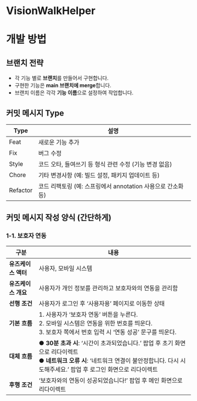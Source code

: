 # VisionWalkHelper

# 개발 방법

## 브랜치 전략
- 각 기능 별로 **브랜치**를 만들어서 구현합니다.
- 구현한 기능은 **main 브랜치에 merge**합니다.
- 브랜치 이름은 각각 **기능 이름**으로 설정하여 작업합니다.

## 커밋 메시지 Type
| Type      | 설명                                                                 |
|-----------|----------------------------------------------------------------------|
| Feat      | 새로운 기능 추가                                                     |
| Fix       | 버그 수정                                                            |
| Style     | 코드 오타, 들여쓰기 등 형식 관련 수정 (기능 변경 없음)              |
| Chore     | 기타 변경사항 (예: 빌드 설정, 패키지 업데이트 등)                   |
| Refactor  | 코드 리팩토링 (예: 스프링에서 annotation 사용으로 간소화 등)        |

## 커밋 메시지 작성 양식 (간단하게)

### 1-1. 보호자 연동

| 구분 | 내용 |
|------|------|
| **유즈케이스 액터** | 사용자, 모바일 시스템 |
| **유즈케이스 개요** | 사용자가 개인 정보를 관리하고 보호자와의 연동을 관리함 |
| **선행 조건** | 사용자가 로그인 후 ‘사용자용’ 페이지로 이동한 상태 |
| **기본 흐름** | 1. 사용자가 ‘보호자 연동’ 버튼을 누른다.<br>2. 모바일 시스템은 연동을 위한 번호를 띄운다.<br>3. 보호자 쪽에서 번호 입력 시 ‘연동 성공’ 문구를 띄운다. |
| **대체 흐름** | ● **30분 초과 시**: ‘시간이 초과되었습니다.’ 팝업 후 초기 화면으로 리다이렉트<br>● **네트워크 오류 시**: ‘네트워크 연결이 불안정합니다. 다시 시도해주세요.’ 팝업 후 로그인 화면으로 리다이렉트 |
| **후행 조건** | ‘보호자와의 연동이 성공되었습니다!’ 팝업 후 메인 화면으로 리다이렉트 |
